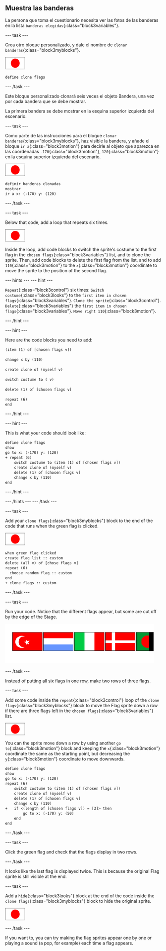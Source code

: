 ## Muestra las banderas

La persona que toma el cuestionario necesita ver las fotos de las banderas en la lista `banderas elegidas`{:class="block3variables"}.

\--- task \---

Crea otro bloque personalizado, y dale el nombre de `clonar banderas`{:class="block3myblocks"}.

![Flag sprite](images/flag-sprite.png)

```blocks3
define clone flags
```

\--- /task \---

Este bloque personalizado clonará seis veces el objeto Bandera, una vez por cada bandera que se debe mostrar.

La primera bandera se debe mostrar en la esquina superior izquierda del escenario.

\--- task \---

Como parte de las instrucciones para el bloque `clonar banderas`{:class="block3myblocks"}, haz visible la bandera, y añade el bloque `ir a`{:class="block3motion"} para decirle al objeto que aparezca en las coordenadas `-170`{:class="block3motion"}, `120`{:class="block3motion"} en la esquina superior izquierda del escenario.

![Flag sprite](images/flag-sprite.png)

```blocks3
definir banderas clonadas
mostrar
ir a x: (-170) y: (120)
```

\--- /task \---

\--- task \---

Below that code, add a loop that repeats six times.

![Flag sprite](images/flag-sprite.png)

Inside the loop, add code blocks to switch the sprite's costume to the first flag in the `chosen flags`{:class="block3variables"} list, and to clone the sprite. Then, add code blocks to delete the first flag from the list, and to add `110`{:class="block3motion"} to the `x`{:class="block3motion"} coordinate to move the sprite to the position of the second flag.

\--- hints \--- \--- hint \---

`Repeat`{:class="block3control"} six times: `Switch costume`{:class="block3looks"} to the `first item in chosen flags`{:class="block3variables"}. `Clone the sprite`{:class="block3control"}. `Delete`{:class="block3variables"} the `first item in chosen flags`{:class="block3variables"}. `Move right 110`{:class="block3motion"}.

\--- /hint \---

\--- hint \---

Here are the code blocks you need to add:

```blocks3
(item (1) of [chosen flags v])

change x by (110)

create clone of (myself v)

switch costume to ( v)

delete (1) of [chosen flags v]

repeat (6)
end
```

\--- /hint \---

\--- hint \---

This is what your code should look like:

```blocks3
define clone flags
show
go to x: (-170) y: (120)
+ repeat (6)
    switch costume to (item (1) of [chosen flags v])
    create clone of (myself v)
    delete (1) of [chosen flags v]
    change x by (110)
end
```

\--- /hint \---

\--- /hints \--- \--- /task \---

\--- task \---

Add your `clone flags`{:class="block3myblocks"} block to the end of the code that runs when the green flag is clicked.

![Flag sprite](images/flag-sprite.png)

```blocks3
when green flag clicked
create flag list :: custom
delete (all v) of [chose flags v]
repeat (6)
  choose random flag :: custom
end
+ clone flags :: custom
```

\--- /task \---

\--- task \---

Run your code. Notice that the different flags appear, but some are cut off by the edge of the Stage.

![Flags go off the screen](images/flags-off-the-screen.png)

\--- /task \---

Instead of putting all six flags in one row, make two rows of three flags.

\--- task \---

Add some code inside the `repeat`{:class="block3control"} loop of the `clone flags`{:class="block3myblocks"} block to move the Flag sprite down a row if there are three flags left in the `chosen flags`{:class="block3variables"} list.

![Flag sprite](images/flag-sprite.png)

You can the sprite move down a row by using another `go to`{:class="block3motion"} block and keeping the `x`{:class="block3motion"} coordinate the same as the starting point, but decreasing the `y`{:class="block3motion"} coordinate to move downwards.

```blocks3
define clone flags
show
go to x: (-170) y: (120)
repeat (6)
    switch costume to (item (1) of [chosen flags v])
    create clone of (myself v)
    delete (1) of [chosen flags v]
    change x by (110)
+   if <(length of [chosen flags v]) = [3]> then
        go to x: (-170) y: (50)
    end
end
```

\--- /task \---

\--- task \---

Click the green flag and check that the flags display in two rows.

\--- /task \---

It looks like the last flag is displayed twice. This is because the original Flag sprite is still visible at the end.

\--- task \---

Add a `hide`{:class="block3looks"} block at the end of the code inside the `clone flags`{:class="block3myblocks"} block to hide the original sprite.

![Flag sprite](images/flag-sprite.png)

\--- /task \---

If you want to, you can try making the flag sprites appear one by one or playing a sound (a pop, for example) each time a flag appears.